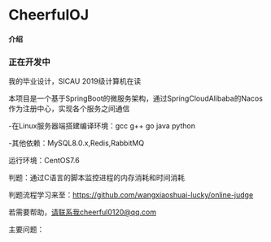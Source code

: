 # CheerfulOJ

#### 介绍

### 正在开发中

我的毕业设计，SICAU 2019级计算机在读

本项目是一个基于SpringBoot的微服务架构，通过SpringCloudAlibaba的Nacos作为注册中心，实现各个服务之间通信

-在Linux服务器端搭建编译环境：gcc g++ go java python

-其他依赖：MySQL8.0.x,Redis,RabbitMQ

运行环境：CentOS7.6

判题：通过C语言的脚本监控进程的内存消耗和时间消耗

判题流程学习来至：https://github.com/wangxiaoshuai-lucky/online-judge

若需要帮助，请联系我cheerful0120@qq.com

主要问题：



